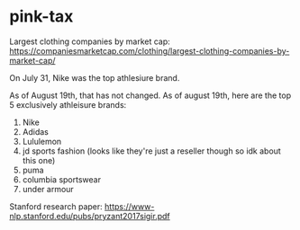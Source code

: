 # pink-tax

Largest clothing companies by market cap: 
https://companiesmarketcap.com/clothing/largest-clothing-companies-by-market-cap/ 

On July 31, Nike was the top athlesiure brand. 

As of August 19th, that has not changed. As of august 19th, here are the top 5 exclusively athleisure brands: 

1. Nike
2. Adidas
3. Lululemon
4. jd sports fashion (looks like they're just a reseller though so idk about this one)
5. puma
6. columbia sportswear
7. under armour 

Stanford research paper: https://www-nlp.stanford.edu/pubs/pryzant2017sigir.pdf 
